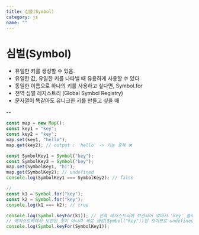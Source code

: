 ```yaml
---
title: 심볼(Symbol)
category: js
name: ""
---
```


# 심벌(Symbol)

- 유일한 키를 생성할 수 있음.
- 유일한 값, 유일한 키를 나타낼 때 유용하게 사용할 수 있다.
- 동일한 이름으로 하나의 키를 사용하고 싶다면, Symbol.for
- 전역 심벌 레지스트리 (Global Symbol Registry)
- 문자열이 똑같아도 유니크한 키를 만들고 싶을 때

-- <br />

```javascript
const map = new Map();
const key1 = "key";
const key2 = "key";
map.set(key1, "hello");
map.get(key2); // output : 'hello' -> 키는 중복 ❌

const SymbolKey1 = Symbol("key");
const SymbolKey2 = Symbol("key");
map.set(SymbolKey1, "hi");
map.get(SymbolKey2); // undefined
console.log(SymbolKey1 === SymbolKey2); // false

//
const k1 = Symbol.for("key");
const k2 = Symbol.for("key");
console.log(k1 === k2); // true

console.log(Symbol.keyFor(k1)); // 전역 레지스트리에 보관되어 있어서 'key' 출력된다.
// 레지스트리에서 보관된 것이 아니라 새로 생성(Symbol("key"))된 것이므로 undefined가된다.
console.log(Symbol.keyFor(SymbolKey1));
```
